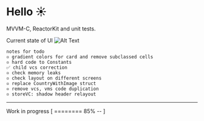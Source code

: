 #  Hello ☀️ 
MVVM-C, ReactorKit and unit tests.

Current state of UI
![Alt Text](https://i.imgur.com/AVCSRnN.gif)

	notes for todo
	▫️ gradient colors for card and remove subclassed cells
	▫️ hard code to Constants
	✅ child vcs correction
	▫️ check memory leaks
	▫️ check layout on different screens
	▫️ replace CountryWithImage struct
	▫️ remove vcs, vms code duplication
	▫️ storeVC: shadow header relayout

***
Work in progress
[ ======== 85% -- ]